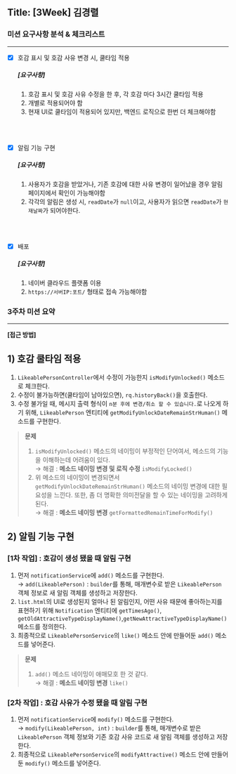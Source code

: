 ## Title: [3Week] 김경렬

### 미션 요구사항 분석 & 체크리스트

---

- [x] 호감 표시 및 호감 사유 변경 시, 쿨타임 적용
  ##### [요구사항]
    1. 호감 표시 및 호감 사유 수정을 한 후, 각 호감 마다 3시간 쿨타임 적용
    2. 개별로 적용되어야 함
    3. 현재 UI로 쿨타임이 적용되어 있지만, 백엔드 로직으로 한번 더 체크해야함

<br><br>

- [x] 알림 기능 구현
  ##### [요구사항]
    1. 사용자가 호감을 받았거나, 기존 호감에 대한 사유 변경이 일어났을 경우 알림 페이지에서 확인이 가능해야함
    2. 각각의 알림은 생성 시, `readDate`가 `null`이고, 사용자가 읽으면 `readDate`가 `현재날짜`가 되어야한다.

<br><br>

- [x] 배포
  ##### [요구사항]
  1. 네이버 클라우드 플랫폼 이용
  2. `https://서버IP:포트/` 형태로 접속 가능해야함
  
### 3주차 미션 요약

---

**[접근 방법]**

## **1) 호감 쿨타임 적용**

   1. `LikeablePersonController`에서 수정이 가능한지 `isModifyUnlocked()` 메소드로 체크한다.
   2. 수정이 불가능하면(쿨타임이 남아있으면), `rq.historyBack()`을 호출한다.
   3. 수정 불가일 때, 메시지 출력 형식이 `n분 후에 변경/취소 할 수 있습니다.`로 나오게 하기 위해, `LikeablePerson` 엔티티에 `getModifyUnlockDateRemainStrHuman()` 메소드를 구현한다.


> **문제**
> 1. `isModifyUnlocked()` 메소드의 네이밍이 부정적인 단어여서, 메소드의 기능을 이해하는데 어려움이 있다.<br>
> &rarr; 해결 : **메소드 네이밍 변경 및 로직 수정** `isModifyLocked()`
> 2. 위 메소드의 네이밍이 변경되면서 `getModifyUnlockDateRemainStrHuman()` 메소드의 네이밍 변경에 대한 필요성을 느낀다. 또한, 좀 더 명확한 의미전달을 할 수 있는 네이밍을 고려하게 된다.<br>
> &rarr; 해결 : **메소드 네이밍 변경** `getFormattedRemainTimeForModify()`

## **2) 알림 기능 구현**

### [1차 작업] : 호감이 생성 됐을 때 알림 구현

1. 먼저 `notificationService`에 `add()` 메소드를 구현한다.<br>
&rarr; `add(LikeablePerson)`  : `builder`를 통해, 매개변수로 받은 `LikeablePerson` 객체 정보로 새 알림 객체를 생성하고 저장한다.
2. `list.html`의 UI로 생성된지 얼마나 된 알림인지, 어떤 사유 때문에 좋아하는지를 표현하기 위해 `Notification` 엔티티에 `getTimesAgo()`, `getOldAttractiveTypeDisplayName()`,`getNewAttractiveTypeDisplayName()` 메소드를 정의한다.<br>
3. 최종적으로 `LikeablePersonService`의 `like()` 메소드 안에 만들어둔 `add()` 메소드를 넣어준다.
> **문제**
> 1. `add()` 메소드 네이밍이 애매모호 한 것 같다.<br>
   &rarr; 해결 : **메소드 네이밍 변경** `like()`

### [2차 작업] : 호감 사유가 수정 됐을 때 알림 구현

1. 먼저 `notificationService`에 `modify()` 메소드를 구현한다.<br>
&rarr; `modify(LikeablePerson, int)`  : `builder`를 통해, 매개변수로 받은 `LikeablePerson` 객체 정보와 기존 호감 사유 코드로 새 알림 객체를 생성하고 저장한다.
2. 최종적으로 `LikeablePersonService`의 `modifyAttractive()` 메소드 안에 만들어둔 `modify()` 메소드를 넣어준다.